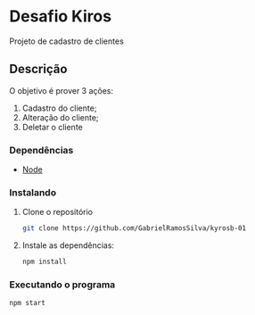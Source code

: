 # Desafio Kiros

Projeto de cadastro de clientes

## Descrição

O objetivo é prover 3 ações: 

1. Cadastro do cliente;
2. Alteração do cliente;
3. Deletar o cliente


### Dependências

* [Node](https://nodejs.org/en/download/)


### Instalando

1. Clone o repositório
   ```sh
   git clone https://github.com/GabrielRamosSilva/kyrosb-01
   ```
2. Instale as dependências:
   ```sh
   npm install
   ```

### Executando o programa

   ```sh
   npm start
   ```

